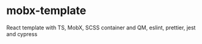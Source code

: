 # mobx-template
React template with TS, MobX, SCSS container and QM, eslint, prettier, jest and cypress
